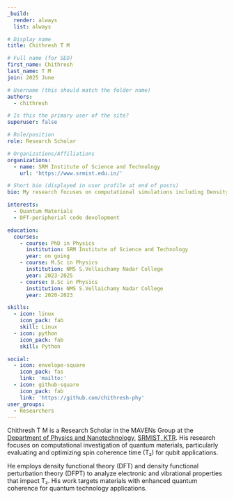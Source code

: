 ```yaml
---
_build:
  render: always
  list: always

# Display name
title: Chithresh T M

# Full name (for SEO)
first_name: Chithresh
last_name: T M
join: 2025 June

# Username (this should match the folder name)
authors:
  - chithresh

# Is this the primary user of the site?
superuser: false

# Role/position
role: Research Scholar

# Organizations/Affiliations
organizations:
  - name: SRM Institute of Science and Technology
    url: 'https://www.srmist.edu.in/'

# Short bio (displayed in user profile at end of posts)
bio: My research focuses on computational simulations including Density Functional Theory (DFT) and Machine Learning (ML) applications in materials science

interests:
  - Quantum Materials
  - DFT-peripherial code development

education:
  courses:
    - course: PhD in Physics
      institution: SRM Institute of Science and Technology
      year: on going
    - course: M.Sc in Physics
      institution: NMS S.Vellaichamy Nadar College
      year: 2023-2025
    - course: B.Sc in Physics
      institution: NMS S.Vellaichamy Nadar College
      year: 2020-2023

skills:
  - icon: linux
    icon_pack: fab
    skill: Linux
  - icon: python
    icon_pack: fab
    skill: Python

social:
  - icon: envelope-square
    icon_pack: fas
    link: 'mailto:'
  - icon: github-square
    icon_pack: fab
    link: 'https://github.com/chithresh-phy'
user_groups:
  - Researchers
---
```

Chithresh T M is a Research Scholar in the MAVENs Group at the [Department of Physics and Nanotechnology](https://www.srmist.edu.in/department/department-of-physics-and-nanotechnology/), [SRMIST, KTR](https://www.srmist.edu.in). His research focuses on computational investigation of quantum materials, particularly evaluating and optimizing spin coherence time (T₂) for qubit applications.

He employs density functional theory (DFT) and density functional perturbation theory (DFPT) to analyze electronic and vibrational properties that impact T₂. His work targets materials with enhanced quantum coherence for quantum technology applications.
